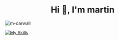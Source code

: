 <h1 align="center">Hi 👋, I'm martin</h1>
<p align="left"> <img src="https://komarev.com/ghpvc/?username=m-darwall&label=Profile%20views&color=0e75b6&style=flat" alt="m-darwall" /> </p>

[![My Skills](https://skillicons.dev/icons?i=js,html,css,php,arduino,c,py,bots,selenium,sqlite,haskell,java,pycharm,idea,visualstudio,latex,linux,mint,obsidian,ps,raspberrypi,replit,ubuntu,windows&perline=4)](https://skillicons.dev)
